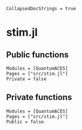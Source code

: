 ```@meta
CollapsedDocStrings = true
```

# stim.jl

## Public functions

```@autodocs; canonical=false
Modules = [QuantumACES]
Pages = ["src/stim.jl"]
Private = false
```

## Private functions

```@autodocs
Modules = [QuantumACES]
Pages = ["src/stim.jl"]
Public = false
```
